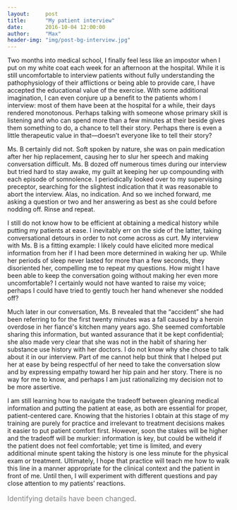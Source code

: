 ```yaml
---
layout:     post
title:      "My patient interview"
date:       2016-10-04 12:00:00
author:     "Max"
header-img: "img/post-bg-interview.jpg"
---
```




<p>Two months into medical school, I finally feel less like an impostor when I put on my white coat each week for an afternoon at the hospital. While it is still uncomfortable to interview patients without fully understanding the pathophysiology of their afflictions or being able to provide care, I have accepted the educational value of the exercise. With some additional imagination, I can even conjure up a benefit to the patients whom I interview: most of them have been at the hospital for a while, their days rendered monotonous. Perhaps talking with someone whose primary skill is listening and who can spend more than a few minutes at their beside gives them something to do, a chance to tell their story. Perhaps there is even a little therapeutic value in that&mdash;doesn’t everyone like to tell their story?<p>

<p>Ms. B certainly did not. Soft spoken by nature, she was on pain medication after her hip replacement, causing her to slur her speech and making conversation difficult. Ms. B dozed off numerous times during our interview but tried hard to stay awake, my guilt at keeping her up compounding with each episode of somnolence. I periodically looked over to my supervising preceptor, searching for the slightest indication that it was reasonable to abort the interview. Alas, no indication. And so we inched forward, me asking a question or two and her answering as best as she could before nodding off. Rinse and repeat.<p>

<p>I still do not know how to be efficient at obtaining a medical history while putting my patients at ease. I inevitably err on the side of the latter, taking conversational detours in order to not come across as curt. My interview with Ms. B is a fitting example: I likely could have elicited more medical information from her if I had been more determined in waking her up. While her periods of sleep never lasted for more than a few seconds, they disoriented her, compelling me to repeat my questions. How might I have been able to keep the conversation going without making her even more uncomfortable? I certainly would not have wanted to raise my voice; perhaps I could have tried to gently touch her hand whenever she nodded off?<p>

<p>Much later in our conversation, Ms. B revealed that the “accident” she had been referring to for the first twenty minutes was a fall caused by a heroin overdose in her fiancé's kitchen many years ago. She seemed comfortable sharing this information, but wanted assurance that it be kept confidential; she also made very clear that she was not in the habit of sharing her substance use history with her doctors. I do not know why she chose to talk about it in our interview. Part of me cannot help but think that I helped put her at ease by being respectful of her need to take the conversation slow and by expressing empathy toward her hip pain and her story. There is no way for me to know, and perhaps I am just rationalizing my decision not to be more assertive.<p>

<p>I am still learning how to navigate the tradeoff between gleaning medical information and putting the patient at ease, as both are essential for proper, patient-centered care. Knowing that the histories I obtain at this stage of my training are purely for practice and irrelevant to treatment decisions makes it easier to put patient comfort first. However, soon the stakes will be higher and the tradeoff will be murkier: information is key, but could be witheld if the patient does not feel comfortable; yet time is limited, and every additional minute spent taking the history is one less minute for the physical exam or treatment. Ultimately, I hope that practice will teach me how to walk this line in a manner appropriate for the clinical context and the patient in front of me. Until then, I will experiment with different questions and pay close attention to my patients’ reactions.<p>

<p style = "font-size:16px; color: grey">Identifying details have been changed.</p>
